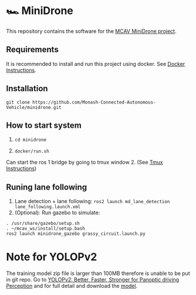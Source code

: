 # 🏎️ MiniDrone 

This repository contains the software for the [MCAV MiniDrone project](https://sites.google.com/student.monash.edu/minidrone).

## Requirements
It is recommended to install and run this project using docker. See [Docker Instructions](./docker/README.md).

## Installation
`git clone https://github.com/Monash-Connected-Autonomous-Vehicle/minidrone.git`

## How to start system
1. `cd minidrone`

2. `docker/run.sh`

Can start the ros 1 bridge by going to tmux window 2. (See [Tmux Instructions](./docker/tmux_instructions.md))

## Runing lane following
1. Lane detection + lane following: `ros2 launch md_lane_detection lane_following.launch.xml`
2. (Optional): Run gazebo to simulate: 
```
. /usr/share/gazebo/setup.sh
. ~/mcav_ws/install/setup.bash
ros2 launch minidrone_gazebo grassy_circuit.launch.py 
```

# Note for YOLOPv2
The training model zip file is larger than 100MB therefore is unable to be put in git repo.
Go to [YOLOPv2: Better, Faster, Stronger for Panoptic driving Perception](https://github.com/CAIC-AD/YOLOPv2) and for full detail and download the [model](https://github.com/CAIC-AD/YOLOPv2/releases/download/V0.0.1/yolopv2.pt).